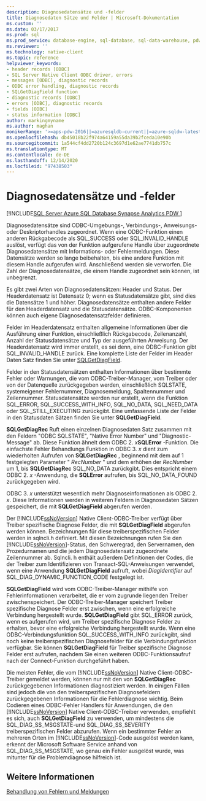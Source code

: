 ```yaml
---
description: Diagnosedatensätze und -felder
title: Diagnosedaten Sätze und Felder | Microsoft-Dokumentation
ms.custom: ''
ms.date: 03/17/2017
ms.prod: sql
ms.prod_service: database-engine, sql-database, sql-data-warehouse, pdw
ms.reviewer: ''
ms.technology: native-client
ms.topic: reference
helpviewer_keywords:
- header records [ODBC]
- SQL Server Native Client ODBC driver, errors
- messages [ODBC], diagnostic records
- ODBC error handling, diagnostic records
- SQLGetDiagField function
- diagnostic records [ODBC]
- errors [ODBC], diagnostic records
- fields [ODBC]
- status information [ODBC]
author: markingmyname
ms.author: maghan
monikerRange: '>=aps-pdw-2016||=azuresqldb-current||=azure-sqldw-latest||>=sql-server-2016||>=sql-server-linux-2017||=azuresqldb-mi-current'
ms.openlocfilehash: db45018b22f974a64159a55da39b2fceda10e90b
ms.sourcegitcommit: 1a544cf4dd2720b124c3697d1e62ae7741db757c
ms.translationtype: MT
ms.contentlocale: de-DE
ms.lasthandoff: 12/14/2020
ms.locfileid: "97438503"
---
```

# <a name="diagnostic-records-and-fields"></a>Diagnosedatensätze und -felder
[!INCLUDE[SQL Server Azure SQL Database Synapse Analytics PDW ](../../includes/applies-to-version/sql-asdb-asdbmi-asa-pdw.md)]

  Diagnosedatensätze sind ODBC-Umgebungs-, Verbindungs-, Anweisungs- oder Deskriptorhandles zugeordnet. Wenn eine ODBC-Funktion einen anderen Rückgabecode als SQL_SUCCESS oder SQL_INVALID_HANDLE auslöst, verfügt das von der Funktion aufgerufene Handle über zugeordnete Diagnosedatensätze mit Informations- oder Fehlermeldungen. Diese Datensätze werden so lange beibehalten, bis eine andere Funktion mit diesem Handle aufgerufen wird. Anschließend werden sie verworfen. Die Zahl der Diagnosedatensätze, die einem Handle zugeordnet sein können, ist unbegrenzt.  
  
 Es gibt zwei Arten von Diagnosedatensätzen: Header und Status. Der Headerdatensatz ist Datensatz 0; wenn es Statusdatensätze gibt, sind dies die Datensätze 1 und höher. Diagnosedatensätze enthalten andere Felder für den Headerdatensatz und die Statusdatensätze. ODBC-Komponenten können auch eigene Diagnosedatensatzfelder definieren.  
  
 Felder im Headerdatensatz enthalten allgemeine Informationen über die Ausführung einer Funktion, einschließlich Rückgabecode, Zeilenanzahl, Anzahl der Statusdatensätze und Typ der ausgeführten Anweisung. Der Headerdatensatz wird immer erstellt, es sei denn, eine ODBC-Funktion gibt SQL_INVALID_HANDLE zurück. Eine komplette Liste der Felder im Header Daten Satz finden Sie unter [SQLGetDiagField](../../relational-databases/native-client-odbc-api/sqlgetdiagfield.md).  
  
 Felder in den Statusdatensätzen enthalten Informationen über bestimmte Fehler oder Warnungen, die vom ODBC-Treiber-Manager, vom Treiber oder von der Datenquelle zurückgegeben werden, einschließlich SQLSTATE, systemeigener Fehlernummer, Diagnosemeldung, Spaltennummer und Zeilennummer. Statusdatensätze werden nur erstellt, wenn die Funktion SQL_ERROR, SQL_SUCCESS_WITH_INFO, SQL_NO_DATA, SQL_NEED_DATA oder SQL_STILL_EXECUTING zurückgibt. Eine umfassende Liste der Felder in den Statusdaten Sätzen finden Sie unter **SQLGetDiagField**.  
  
 **SQLGetDiagRec** Ruft einen einzelnen Diagnosedaten Satz zusammen mit den Feldern "ODBC SQLSTATE", "Native Error Number" und "Diagnostic-Message" ab. Diese Funktion ähnelt dem ODBC 2. _x_**SQLError** -Funktion. Die einfachste Fehler Behandlungs Funktion in ODBC 3. *x* dient zum wiederholten Aufrufen von **SQLGetDiagRec** , beginnend mit dem auf 1 festgelegten Parameter " *RecNumber* " und dem erhöhen der *RecNumber* um 1, bis **SQLGetDiagRec** SQL_NO_DATA zurückgibt. Dies entspricht einem ODBC 2. *x* -Anwendung, die **SQLError** aufrufen, bis SQL_NO_DATA_FOUND zurückgegeben wird.  
  
 ODBC 3. *x* unterstützt wesentlich mehr Diagnoseinformationen als ODBC 2. *x*. Diese Informationen werden in weiteren Feldern in Diagnosedaten Sätzen gespeichert, die mit **SQLGetDiagField** abgerufen werden.  
  
 Der [!INCLUDE[ssNoVersion](../../includes/ssnoversion-md.md)] Native Client-ODBC-Treiber verfügt über Treiber spezifische Diagnose Felder, die mit **SQLGetDiagField** abgerufen werden können. Bezeichnungen für diese treiberspezifischen Felder werden in sqlncli.h definiert. Mit diesen Bezeichnungen rufen Sie den [!INCLUDE[ssNoVersion](../../includes/ssnoversion-md.md)]-Status, den Schweregrad, den Servernamen, den Prozedurnamen und die jedem Diagnosedatensatz zugeordnete Zeilennummer ab. Sqlncli. h enthält außerdem Definitionen der Codes, die der Treiber zum Identifizieren von Transact-SQL-Anweisungen verwendet, wenn eine Anwendung **SQLGetDiagField** aufruft, wobei *DiagIdentifier* auf SQL_DIAG_DYNAMIC_FUNCTION_CODE festgelegt ist.  
  
 **SQLGetDiagField** wird vom ODBC-Treiber-Manager mithilfe von Fehlerinformationen verarbeitet, die er vom zugrunde liegenden Treiber zwischenspeichert. Der ODBC-Treiber-Manager speichert Treiber spezifische Diagnose Felder erst zwischen, wenn eine erfolgreiche Verbindung hergestellt wurde. **SQLGetDiagField** gibt SQL_ERROR zurück, wenn es aufgerufen wird, um Treiber spezifische Diagnose Felder zu erhalten, bevor eine erfolgreiche Verbindung hergestellt wurde. Wenn eine ODBC-Verbindungsfunktion SQL_SUCCESS_WITH_INFO zurückgibt, sind noch keine treiberspezifischen Diagnosefelder für die Verbindungsfunktion verfügbar. Sie können **SQLGetDiagField** für Treiber spezifische Diagnose Felder erst aufrufen, nachdem Sie einen weiteren ODBC-Funktionsaufruf nach der Connect-Funktion durchgeführt haben.  
  
 Die meisten Fehler, die vom [!INCLUDE[ssNoVersion](../../includes/ssnoversion-md.md)] Native Client-ODBC-Treiber gemeldet werden, können nur mit den von **SQLGetDiagRec** zurückgegebenen Informationen diagnostiziert werden. In einigen Fällen sind jedoch die von den treiberspezifischen Diagnosefeldern zurückgegebenen Informationen für die Fehlerdiagnose wichtig. Beim Codieren eines ODBC-Fehler Handlers für Anwendungen, die den [!INCLUDE[ssNoVersion](../../includes/ssnoversion-md.md)] Native Client-ODBC-Treiber verwenden, empfiehlt es sich, auch **SQLGetDiagField** zu verwenden, um mindestens die SQL_DIAG_SS_MSGSTATE-und SQL_DIAG_SS_SEVERITY treiberspezifischen Felder abzurufen. Wenn ein bestimmter Fehler an mehreren Orten im [!INCLUDE[ssNoVersion](../../includes/ssnoversion-md.md)]-Code ausgelöst werden kann, erkennt der Microsoft Software Service anhand von SQL_DIAG_SS_MSGSTATE, wo genau ein Fehler ausgelöst wurde, was mitunter für die Problemdiagnose hilfreich ist.  
  
## <a name="see-also"></a>Weitere Informationen  
 [Behandlung von Fehlern und Meldungen](../../relational-databases/native-client-odbc-error-messages/handling-errors-and-messages.md)  
  
  
